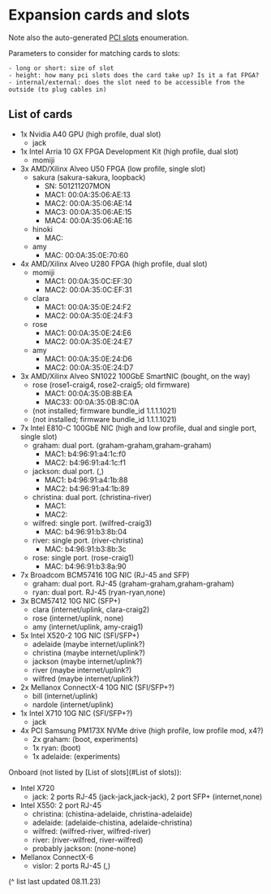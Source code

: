 # Expansion cards and slots

Note also the auto-generated [PCI slots](./expansion_cards_autogen.md) enoumeration.

Parameters to consider for matching cards to slots:

    - long or short: size of slot
    - height: how many pci slots does the card take up? Is it a fat FPGA?
    - internal/external: does the slot need to be accessible from the outside (to plug cables in)

## List of cards

- 1x Nvidia A40 GPU (high profile, dual slot)
    - jack
- 1x Intel Arria 10 GX FPGA Development Kit (high profile, dual slot)
    - momiji
- 3x AMD/Xilinx Alveo U50 FPGA (low profile, single slot)
    - sakura (sakura-sakura, loopback)
        - SN: 501211207MON
        - MAC1: 00:0A:35:06:AE:13
        - MAC2: 00:0A:35:06:AE:14
        - MAC3: 00:0A:35:06:AE:15
        - MAC4: 00:0A:35:06:AE:16
    - hinoki
        - MAC: 
    - amy
        - MAC: 00:0A:35:0E:70:60
- 4x AMD/Xilinx Alveo U280 FPGA (high profile, dual slot)
    - momiji
        - MAC1: 00:0A:35:0C:EF:30
        - MAC2: 00:0A:35:0C:EF:31
    - clara
        - MAC1: 00:0A:35:0E:24:F2
        - MAC2: 00:0A:35:0E:24:F3
    - rose
        - MAC1: 00:0A:35:0E:24:E6
        - MAC2: 00:0A:35:0E:24:E7
    - amy
        - MAC1: 00:0A:35:0E:24:D6
        - MAC2: 00:0A:35:0E:24:D7
- 3x AMD/Xilinx Alveo SN1022 100GbE SmartNIC (bought, on the way)
    - rose (rose1-craig4, rose2-craig5; old firmware)
        - MAC1: 00:0A:35:0B:8B:EA
        - MAC33: 00:0A:35:0B:8C:0A
    - (not installed; firmware bundle_id 1.1.1.1021)
    - (not installed; firmware bundle_id 1.1.1.1021)
- 7x Intel E810-C 100GbE NIC (high and low profile, dual and single port, single slot)
    - graham: dual port. (graham-graham,graham-graham)
        - MAC1: b4:96:91:a4:1c:f0
        - MAC2: b4:96:91:a4:1c:f1
    - jackson: dual port. (,)
        - MAC1: b4:96:91:a4:1b:88
        - MAC2: b4:96:91:a4:1b:89
    - christina: dual port. (christina-river)
        - MAC1:
        - MAC2:
    - wilfred: single port. (wilfred-craig3)
        - MAC: b4:96:91:b3:8b:04
    - river: single port. (river-christina)
        - MAC: b4:96:91:b3:8b:3c
    - rose: single port. (rose-craig1)
        - MAC: b4:96:91:b3:8a:90
- 7x Broadcom BCM57416 10G NIC (RJ-45 and SFP)
    - graham: dual port. RJ-45 (graham-graham,graham-graham)
    - ryan: dual port. RJ-45 (ryan-ryan,none)
- 3x BCM57412 10G NIC (SFP+)
    - clara (internet/uplink, clara-craig2)
    - rose (internet/uplink, none)
    - amy (internet/uplink, amy-craig1)
- 5x Intel X520-2 10G NIC (SFI/SFP+)
    - adelaide (maybe internet/uplink?)
    - christina (maybe internet/uplink?)
    - jackson (maybe internet/uplink?)
    - river (maybe internet/uplink?)
    - wilfred (maybe internet/uplink?)
- 2x Mellanox ConnectX-4 10G NIC (SFI/SFP+?)
    - bill (internet/uplink)
    - nardole (internet/uplink)
- 1x Intel X710 10G NIC (SFI/SFP+?)
    - jack
- 4x PCI Samsung PM173X NVMe drive (high profile, low profile mod, x4?)
    - 2x graham: (boot, experiments)
    - 1x ryan: (boot)
    - 1x adelaide: (experiments)

Onboard (not listed by [List of slots](#List of slots)):

- Intel X720
    - jack: 2 ports RJ-45 (jack-jack,jack-jack), 2 port SFP+ (internet,none)
- Intel X550: 2 port RJ-45
    - christina: (chistina-adelaide, christina-adelaide)
    - adelaide: (adelaide-chistina, adelaide-christina)
    - wilfred: (wilfred-river, wilfred-river)
    - river: (river-wilfred, river-wilfred)
    - probably jackson: (none-none)
- Mellanox ConnectX-6
    - vislor: 2 ports RJ-45 (,)

(^ list last updated 08.11.23)

